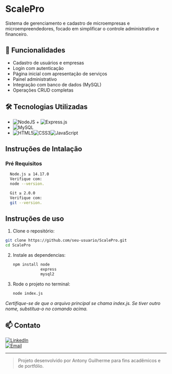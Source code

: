 # ScalePro

Sistema de gerenciamento e cadastro de microempresas e microempreendedores, focado em simplificar o controle administrativo e financeiro.

## 🚀 Funcionalidades

- Cadastro de usuários e empresas
- Login com autenticação
- Página inicial com apresentação de serviços
- Painel administrativo
- Integração com banco de dados (MySQL)
- Operações CRUD completas

## 🛠️ Tecnologias Utilizadas

- ![NodeJS](https://img.shields.io/badge/Node.js-6DA55F?style=flay-square&logo=node.js&logoColor=white) + ![Express.js](https://img.shields.io/badge/Express.js-%23404d59.svg?style=flat-square&logo=express&logoColor=%2361DAFB)
- ![MySQL](https://img.shields.io/badge/MySQL-4479A1.svg?style=flat-square&logo=mysql&logoColor=white)
- ![HTML5](https://img.shields.io/badge/HTML5-%23E34F26.svg?style=flat-square&logo=html5&logoColor=white)![CSS3](https://img.shields.io/badge/CSS3-%231572B6.svg?style=flat-square&logo=css3&logoColor=white)![JavaScript](https://img.shields.io/badge/Javascript-%23323330.svg?style=flat-square&logo=javascript&logoColor=%23F7DF1E)

## Instruções de Intalação
### Pré Requisitos
```bash
  Node.js ≥ 14.17.0  
  Verifique com:
  node --version.

  Git ≥ 2.0.0
  Verifique com:
  git --version.
```
## Instruções de uso

 1. Clone o repositório:
   ```bash
   git clone https://github.com/seu-usuario/ScalePro.git
   cd ScalePro
  ```
2. Instale as dependencias:
   ```bash
   npm install node
               express
               mysql2
   ```
3. Rode o projeto no terminal:
   ```bash
   node index.js
   ```
*Certifique-se de que o arquivo principal se chama index.js. Se tiver outro nome, substitua-o no comando acima.*

## 📫 Contato

[![LinkedIn](https://img.shields.io/badge/LinkedIn-0077B5?style=flat&logo=linkedin&logoColor=white)](http://linkedin.com/in/antony-lins-354b91290)  
[![Email](https://img.shields.io/badge/Email-D14836?style=flat&logo=gmail&logoColor=white)](mailto:gui.gleyce@gmail.com)

---

> Projeto desenvolvido por Antony Guilherme para fins acadêmicos e de portfólio.
